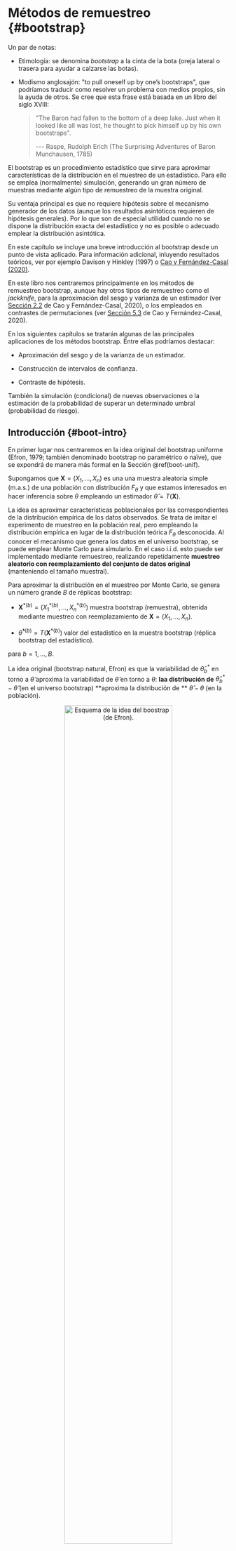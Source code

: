 # Métodos de remuestreo {#bootstrap}




<!-- 
---
title: "Métodos de remuestreo"
author: "Simulación Estadística (UDC)"
date: "Máster en Técnicas Estadísticas"
output: 
  bookdown::html_document2:
    pandoc_args: ["--number-offset", "8,0"]
    toc: yes 
    # mathjax: local            # copia local de MathJax, hay que establecer:
    # self_contained: false     # las dependencias se guardan en ficheros externos 
  bookdown::pdf_document2:
    keep_tex: yes
    toc: yes 
---

bookdown::preview_chapter("09-Bootstrap.Rmd")
knitr::purl("09-Bootstrap.Rmd", documentation = 2)
knitr::spin("09-Bootstrap.R",knit = FALSE)

Pendiente: 
5. Métodos de remuestreo	
	5.1 Introducción al remuestreo
	5.2 Bootstrap uniforme
	5.4 Herramientas disponibles en R 
	5.3 Modificaciones del bootstrap uniforme
	  Deficiencias del bootstrap uniforme

Selección del estadístico
  Interesaría un estadístico pivotal
  Bootstrap percentil: invariante frente a transformaciones monótonas, aunque debería ser insesgada y con varianza independiente del parámetro
  Bootstrap básico o natural: varianza independiente del parámetro
  Boostrap estudentizado
  
Esto da pie a una de las consideraciones más importantes a la hora
de diseñar un buen método de remuestreo bootstrap: ha de procurarse que el bootstrap imite todas las condiciones que cumple la población original.  

Aplicaciones bootstrap
Ejercicios
  mediana
  coeficiente de correlación

-->

Un par de notas:

- Etimología: se denomina *bootstrap* a la cinta de la bota (oreja lateral o trasera para ayudar a calzarse las botas). 
 
- Modismo anglosajón: "to pull oneself up by one’s bootstraps", que podríamos traducir como resolver un problema con medios propios, sin la ayuda de otros.
    Se cree que esta frase está basada en un libro del siglo XVIII:
    
    > "The Baron had fallen to the bottom of a deep lake. 
    >  Just when it looked like all was lost, 
    >  he thought to pick himself up by his own bootstraps".
    >
    > --- Raspe, Rudolph Erich (The Surprising Adventures of Baron Munchausen, 1785)


El bootstrap es un procedimiento estadístico que sirve para aproximar características de la distribución en el muestreo de un estadístico.
Para ello se emplea (normalmente) simulación, generando un gran número de muestras mediante algún tipo de remuestreo de la muestra original.

Su ventaja principal es que no requiere hipótesis sobre el mecanismo generador de los datos (aunque los resultados asintóticos requieren de hipótesis generales). 
Por lo que son de especial utilidad cuando no se dispone la distribución exacta del estadístico y no es
posible o adecuado emplear la distribución asintótica.

En este capítulo se incluye una breve introducción al bootstrap desde un punto de vista aplicado.
Para información adicional, inluyendo resultados teóricos, ver por ejemplo Davison y Hinkley (1997) o [Cao y Fernández-Casal (2020)](https://rubenfcasal.github.io/book_remuestreo).

En este libro nos centraremos principalmente en los métodos de remuestreo bootstrap, aunque hay otros tipos de remuestreo como el *jackknife*, para la aproximación del sesgo y varianza de un estimador (ver [Sección 2.2](https://rubenfcasal.github.io/book_remuestreo/jackknife.html) de Cao y Fernández-Casal, 2020), o los empleados en contrastes de permutaciones (ver [Sección 5.3](https://rubenfcasal.github.io/book_remuestreo/contrastes-de-permutaciones.html) de Cao y Fernández-Casal, 2020).

En los siguientes capítulos se tratarán algunas de las principales aplicaciones de los métodos bootstrap.
Entre ellas podríamos destacar:

-   Aproximación del sesgo y de la varianza de un estimador.

-   Construcción de intervalos de confianza.

-   Contraste de hipótesis.

También la simulación (condicional) de nuevas observaciones o la estimación de la probabilidad de superar un determinado umbral (probabilidad de riesgo).

## Introducción {#boot-intro}

En primer lugar nos centraremos en la idea original del bootstrap uniforme (Efron, 1979; también denominado bootstrap no paramétrico o naïve), que se expondrá de manera más formal en la Sección \@ref(boot-unif).

Supongamos que $\mathbf{X}=\left( X_1,\ldots ,X_n \right)$ es una una muestra aleatoria simple (m.a.s.) 
de una población con distribución $F_{\theta}$ y que estamos interesados en hacer inferencia sobre $\theta$ empleando un estimador $\hat{\theta} = T\left( \mathbf{X} \right)$.

La idea es aproximar características poblacionales por las correspondientes de la distribución empírica de los
datos observados. 
Se trata de imitar el experimento de muestreo en la población real, pero empleando la distribución empírica en lugar de la distribución teórica $F_{\theta}$ desconocida.
Al conocer el mecanismo que genera los datos en el universo bootstrap, se puede emplear Monte Carlo para simularlo.
En el caso i.i.d. esto puede ser implementado mediante remuestreo, realizando repetidamente **muestreo aleatorio con reemplazamiento del conjunto de datos original** (manteniendo el tamaño muestral).

Para aproximar la distribución en el muestreo por Monte Carlo, se genera un número grande $B$ de réplicas bootstrap:

-   $\mathbf{X}^{\ast (b)}=\left( X_1^{\ast (b)},\ldots ,X_n^{\ast (b)} \right)$ muestra bootstrap (remuestra),
    obtenida mediante muestreo con reemplazamiento de $\mathbf{X}=\left( X_1,\ldots ,X_n \right)$.

-   $\hat{\theta}^{\ast (b)} = T\left( \mathbf{X}^{\ast (b)} \right)$
    valor del estadístico en la muestra bootstrap (réplica bootstrap del estadístico).

para $b = 1,\ldots ,B$.

La idea original (bootstrap natural, Efron) es que la variabilidad de $\hat{\theta}_{b}^{\ast }$ en torno a $\hat{\theta}$ aproxima la variabilidad de $\hat{\theta}$ en torno a $\theta$: **laa distribución de** $\hat{\theta}_{b}^{\ast }-\hat{\theta}$ (en el universo bootstrap) **aproxima la distribución de ** $\hat{\theta}-\theta$ (en la población).

<div class="figure" style="text-align: center">
<img src="images/bootstrap.png" alt="Esquema de la idea del boostrap (de Efron)." width="70%" />
<p class="caption">(\#fig:unnamed-chunk-2)Esquema de la idea del boostrap (de Efron).</p>
</div>

En general podríamos decir que **la muestra es a la población** **lo que la muestra bootstrap es a la muestra**.

::: {.example #mean-boot name="aproximación bootstrap de la distribución de la media muestral"}
<br>

Como ejemplo ilustrativo consideramos una muestra simulada de tamaño $n=100$ de una normal estándar y la media muestral como estimador de la media teórica:

```r
set.seed(1)
n <- 100
mean_teor <- 0
sd_teor <- 1  
muestra <- rnorm(n, mean = mean_teor, sd = sd_teor)
```

El valor del estadístico en la muestra es: 

```r
estadistico <- mean(muestra)
```

Representamos la distribución de la muestra:

```r
hist(muestra, freq = FALSE, xlim = c(-3, 3),
     main = '', xlab = 'x', ylab = 'densidad')
curve(dnorm, lty = 2, add = TRUE)
abline(v = estadistico, lty = 2)
```

<div class="figure" style="text-align: center">
<img src="09-Bootstrap_files/figure-html/muestra-sim-1.png" alt="Distribución de la muestra simulada." width="70%" />
<p class="caption">(\#fig:muestra-sim)Distribución de la muestra simulada.</p>
</div>

Como aproximación de la distribución poblacional, desconocida en la práctica,
siempre podemos considerar la distribución empírica 
(o una versión suavizada: bootstrap suavizado; Sección \@ref(modunif-boot-suav)). 
Alternativamente podríamos asumir un modelo paramétrico y estimar los parámetros a partir de la muestra (bootstrap paramétrico; Sección \@ref(modunif-boot-par).

```r
# Distribución bootstrap uniforme
curve(ecdf(muestra)(x), xlim = c(-3, 3), ylab = "F(x)", type = "s")
# Distribución bootstrap paramétrico (asumiendo normalidad)
curve(pnorm(x, mean(muestra), sd(muestra)), lty = 2, add = TRUE)
# Distribución teórica
curve(pnorm, col = "blue", add = TRUE)
legend("bottomright", legend = c("Empírica", "Aprox. paramétrica", "Teórica"), lty = c(1, 2, 1), col = c("black","black", "blue"))
```

<div class="figure" style="text-align: center">
<img src="09-Bootstrap_files/figure-html/muestra-sim-aprox-1.png" alt="Distribución teórica de la muestra simulada y distintas aproximaciones." width="70%" />
<p class="caption">(\#fig:muestra-sim-aprox)Distribución teórica de la muestra simulada y distintas aproximaciones.</p>
</div>

En este caso (bootstrap uniforme) generamos las réplicas bootstrap empleando la distribución empírica:

```r
set.seed(1)
B <- 1000
estadistico_boot <- numeric(B)
for (k in 1:B) {
    remuestra <- sample(muestra, n, replace = TRUE)
    estadistico_boot[k] <- mean(remuestra)
}
```

Podríamos emplear directamente las réplicas bootstrap del estimador para aproximar la distribución en el muestreo de la media muestral (esto es lo que se conoce como bootstrap percentil directo, o simplemente bootstrap percentil):


```r
hist(estadistico_boot, freq = FALSE, xlim = c(-0.2, 0.5),
     ylab = "Densidad", main = "")
# Valor esperado bootstrap del estadístico
mean_boot <- mean(estadistico_boot)  
abline(v = mean_boot, lwd = 2)
# abline(v = estadistico, col = "blue")

# Distribución poblacional
curve(dnorm(x, mean_teor, sd_teor/sqrt(n)), col = "blue", add = TRUE)
abline(v = 0, col = "blue", lty = 2)
```

<div class="figure" style="text-align: center">
<img src="09-Bootstrap_files/figure-html/mean-boot-perc-1.png" alt="Aproximación de la distribución de la media muestral mediante bootstrap percentil (uniforme)." width="70%" />
<p class="caption">(\#fig:mean-boot-perc)Aproximación de la distribución de la media muestral mediante bootstrap percentil (uniforme).</p>
</div>

Sin embargo, especialmente si el estimador es sesgado, puede ser preferible emplear la distribución de $\hat{\theta}_{b}^{\ast }-\hat{\theta}$ como aproximación de la distribución de $\hat{\theta}-\theta$ (bootstrap natural, básico o percentil básico):


```r
hist(estadistico_boot - estadistico, freq = FALSE, 
     ylab = "Densidad", main = "")
# Distribución teórica
curve(dnorm(x, 0, sd_teor/sqrt(n)), col = "blue", add = TRUE)
abline(v = 0, col = "blue", lty = 2)
```

<div class="figure" style="text-align: center">
<img src="09-Bootstrap_files/figure-html/mean-boot-basico-1.png" alt="Aproximación de la distribución de la media muestral mediante bootstrap natural (uniforme)." width="70%" />
<p class="caption">(\#fig:mean-boot-basico)Aproximación de la distribución de la media muestral mediante bootstrap natural (uniforme).</p>
</div>

Sin embargo, asintóticamente ambos procedimientos son equivalentes^[Por este motivo en algunas referencias más teóricas no se diferencia entre ambos métodos y se denominan simplemente bootstrap percentil.] y pueden dar lugar a los mismos resultados en determinados problemas de inferencia.
Por ejemplo en la aproximación del sesgo y de la varianza de un estimador (Sección \@ref(prec-sesgo)):


```r
# Sesgo (teor=0)
mean_boot - estadistico # mean(estadistico_boot - estadistico)
```

```
## [1] 0.004714973
```

```r
# Error estándar
sd(estadistico_boot) # sd(estadistico_boot - estadistico)
```

```
## [1] 0.08610306
```

```r
# Error estándar teórico
sd_teor/sqrt(n) 
```

```
## [1] 0.1
```

:::


## El Bootstrap uniforme {#boot-unif}

Suponemos que $\mathbf{X}=\left( X_1,\ldots ,X_n \right)$ es una una muestra aleatoria simple (m.a.s.) 
de una población con distribución $F$ y que estamos interesados en hacer inferencia sobre $\theta =\theta \left(F \right)$ empleando un estimador $\hat{\theta} = T\left( \mathbf{X} \right)$.
Para ello nos gustaría conocer la distribución en el muestreo de un estadístico $R\left( \mathbf{X},F \right)$, función del estimador (y por tanto de la muestra) y de la distribución poblacional.
Por ejemplo el estimador studentizado: 
$$R=R\left( \mathbf{X},F \right) = \frac{\hat \theta - \theta}{\sqrt{\widehat{Var}(\hat \theta)}}.$$

A veces podemos calcular directamente la distribución de $R\left( \mathbf{X},F \right)$, aunque suele depender de cantidades poblacionales, no conocidas en la práctica. 
Otras veces sólo podemos llegar a aproximar la distribución de $R\left( \mathbf{X},F \right)$ cuando $n \rightarrow \infty$.
Por ejemplo, bajo normalidad $X_i \overset{i.i.d.}{\sim} \mathcal{N}\left( \mu ,\sigma^2 \right)$, si el parámetro de interés es la media 
$$\theta \left( F \right) =\mu =\int x~dF\left( x \right) =\int xf\left( x \right) ~dx$$
y consideramos como estimador la media muestral
$$\hat{\theta} = T\left( \mathbf{X} \right) = \theta \left( F_n \right) =\int x~dF_n\left( x \right) =\bar{X}.$$
Como normalmente en la práctica la varianza es desconocida, podríamos considerar el estadístico:
$$R=R\left( \mathbf{X},F \right) =\sqrt{n}\frac{\bar{X}-\mu }{S_{n-1}} \sim t_{n-1},$$
donde $S_{n-1}^2$ es la cuasivarianza muestral:
$$S_{n-1}^2=\frac{1}{n-1}\sum_{j=1}^{n}\left( X_j-\bar{X} \right)^2.$$
Si $F$ no es normal entonces la distribución de $R$ ya no es una $t_{n-1}$, 
aunque, bajo condiciones muy generales, $R\overset{d}{\rightarrow}\mathcal{N}\left(0,1 \right)$.

En el universo bootstrap se reemplaza la distribución poblacional (desconocida) $F$ por una estimación, $\hat{F}$, de la misma. 
A partir de la aproximación $\hat{F}$ podríamos generar, condicionalmente a la muestra observada, remuestras 
$$\mathbf{X}^{\ast}=\left( X_1^{\ast},\ldots ,X_n^{\ast} \right)$$ 
con distribución $X_i^{\ast} \sim \hat{F}$, que demoninaremos remuestras bootstrap.
Por lo que podemos hablar de la distribución en el remuestreo de 
$$R^{\ast}=R\left( \mathbf{X}^{\ast},\hat{F} \right),$$ 
denominada *distribución bootstrap*.

**Una de las consideraciones más importantes** al diseñar un buen método de remuestreo bootstrap es **imitar por completo el procedimiento de muestreo en la población original** (incluyendo el estadístico y las características de su distribución muestral).  

Como ya se comentó anteriormente, en el bootstrap uniforme se emplea como aproximación la distribución empírica:
$$F_n\left( x \right) =\frac{1}{n}\sum_{i=1}^{n}\mathbf{1}\left\{ X_i\leq x\right\}.$$
Es decir, $\hat{F}=F_n$, y por tanto $R^{\ast}=R\left( \mathbf{X}^{\ast},F_n \right)$. 
En raras ocasiones (e.g. [Sección 1.3](https://rubenfcasal.github.io/book_remuestreo/c%C3%A1lculo-de-la-distribuci%C3%B3n-bootstrap-exacta-y-aproximada.html) de Cao y Fernández-Casal, 2020) es posible calcular exactamente la distribución bootstrap de $R^{\ast}$. 
Normalmente se aproxima esa distribución mediante Monte Carlo, generando una gran cantidad, $B$, de réplicas de $R^{\ast}$. 
En el caso del bootstrap uniforme, el algoritmo es:

1. Para cada $i=1,\ldots ,n$ generar $X_i^{\ast}$ a partir de $F_n$, es decir
$P^{\ast}\left( X_i^{\ast}=X_j \right) =\frac{1}{n}$, $j=1,\ldots,n$

2. Obtener $\mathbf{X}^{\ast}=\left( X_1^{\ast},\ldots
,X_n^{\ast} \right)$

3. Calcular $R^{\ast}=R\left( \mathbf{X}^{\ast},F_n \right)$

4. Repetir $B$ veces los pasos 1-3 para obtener las réplicas bootstrap
$R^{\ast (1)}, \ldots, R^{\ast (B)}$

5. Utilizar esas réplicas bootstrap para aproximar la distribución en el
muestreo de $R$.

Como ya se mostró anteriormente, el paso 1 se puede llevar a cabo simulando una distribución uniforme discreta
mediante el método de la transformación cuantil (Sección \@ref(transcuant-directo)):

1. Para cada $i=1,\ldots ,n$ arrojar $U_i\sim \mathcal{U}\left( 0,1 \right)$ y
hacer $X_i^{\ast}=X_{\left\lfloor nU_i\right\rfloor +1}$

Aunque en `R` es recomendable^[De esta forma se evitan posibles problemas numéricos 
al emplear el método de la transformación cuantil cuando $n$ es extremadamente grande
(e.g. <https://stat.ethz.ch/pipermail/r-devel/2018-September/076817.html>).] 
emplear la función `sample` para generar muestras aleatorias con reemplazamiento 
del conjunto de datos original:

```r
muestra_boot <- sample(muestra, replace = TRUE)
```

En el caso multidimensional, cuando trabajamos con un conjunto de datos
con múltiples variables, 
podríamos emplear un procedimiento análogo, a partir de remuestras del
vector de índices. Por ejemplo:

```r
data(iris)
str(iris)
```

```
## 'data.frame':	150 obs. of  5 variables:
##  $ Sepal.Length: num  5.1 4.9 4.7 4.6 5 5.4 4.6 5 4.4 4.9 ...
##  $ Sepal.Width : num  3.5 3 3.2 3.1 3.6 3.9 3.4 3.4 2.9 3.1 ...
##  $ Petal.Length: num  1.4 1.4 1.3 1.5 1.4 1.7 1.4 1.5 1.4 1.5 ...
##  $ Petal.Width : num  0.2 0.2 0.2 0.2 0.2 0.4 0.3 0.2 0.2 0.1 ...
##  $ Species     : Factor w/ 3 levels "setosa","versicolor",..: 1 1 1 1 1 1 1 1 1 1 ...
```

```r
n <- nrow(iris)
# i_boot <- floor(n*runif(n)) + 1
# i_boot <- sample.int(n, replace = TRUE)
i_boot <- sample(n, replace = TRUE)
data_boot <- iris[i_boot, ]
str(data_boot)
```

```
## 'data.frame':	150 obs. of  5 variables:
##  $ Sepal.Length: num  4.8 5.7 6.1 5 6.1 7.3 4.9 4.6 6.8 6.6 ...
##  $ Sepal.Width : num  3 2.5 2.8 3 2.9 2.9 3.1 3.2 3 2.9 ...
##  $ Petal.Length: num  1.4 5 4.7 1.6 4.7 6.3 1.5 1.4 5.5 4.6 ...
##  $ Petal.Width : num  0.1 2 1.2 0.2 1.4 1.8 0.2 0.2 2.1 1.3 ...
##  $ Species     : Factor w/ 3 levels "setosa","versicolor",..: 1 3 2 1 2 3 1 1 3 2 ...
```

Esta forma de proceder es la que emplea por defecto el paquete `boot` que describiremos más adelante (Sección \@ref(intro-pkgboot)).

::: {.exercise #unif-multi name="Bootstrap uniforme multidimensional}
<br>
Considerando el conjunto de datos `Prestige` del paquete `carData`, supongamos que queremos realizar inferencias sobre el coeficiente de correlación entre `prestige` (puntuación de ocupaciones obtenidas a partir de una encuesta) e `income` (media de ingresos en la ocupación). Aproximar mediante bootstrap la distribución de este estadístico.
:::

Para la elección del número de réplicas Monte Carlo $B$ se aplicarían las mismas recomendaciones de la Sección \@ref(num-gen) para el caso general de una aproximación por simulación.

::: {.example #media-dt-desconocida name="Inferencia sobre la media con varianza desconocida"}
<br> 

Como ejemplo consideramos la muestra de tiempos de vida de microorganismos `lifetimes` del paquete `simres`: 

```r
library(simres)
muestra <- lifetimes
summary(muestra)
```

```
##    Min. 1st Qu.  Median    Mean 3rd Qu.    Max. 
##  0.1430  0.2650  0.6110  0.8053  1.1200  2.0800
```

```r
hist(muestra)
rug(muestra)
```

<div class="figure" style="text-align: center">
<img src="09-Bootstrap_files/figure-html/microorganismos-1.png" alt="Distribución del tiempo de vida de una muestra de microorganismos." width="70%" />
<p class="caption">(\#fig:microorganismos)Distribución del tiempo de vida de una muestra de microorganismos.</p>
</div>

Supongamos que queremos obtener una estimación por intervalo de confianza de su vida media a partir de los 15 valores observados mediante bootstrap uniforme considerando el estadístico
$$R=R\left( \mathbf{X},F \right) =\sqrt{n}\frac{\bar{X}-\mu }{S_{n-1}},$$
(en la Sección Sección \@ref(icboot) se tratará con más detalle la construcción de intervalos de confianza).

En el bootstrap uniforme se emplea $\hat{F}=F_n\,$, con lo cual el análogo bootstrap del estadístico $R$ será
$$R^{\ast}=R\left( \mathbf{X}^{\ast},F_n \right) =\sqrt{n}\frac{\bar{X}^{\ast}-\bar{X}}{S_{n-1}^{\ast}},$$
siendo
$$\begin{aligned}
\bar{X}^{\ast} &= \frac{1}{n}\sum_{i=1}^{n}X_i^{\ast}, \\
S_{n-1}^{\ast 2} &= \frac{1}{n-1}\sum_{i=1}^{n}\left( X_i^{\ast}-
\bar{X}^{\ast} \right)^2.
\end{aligned}$$

El algoritmo bootstrap (aproximado por Monte Carlo) procedería así:

1. Para cada $i=1,\ldots ,n$ arrojar $U_i\sim \mathcal{U}\left( 0,1 \right)$ y
hacer $X_i^{\ast}=X_{\left\lfloor nU_i\right\rfloor +1}$

2. Obtener $\bar{X}^{\ast}$ y $S_{n-1}^{\ast 2}$

3. Calcular
$R^{\ast}=\sqrt{n}\frac{\bar{X}^{\ast}-\bar{X}}{
S_{n-1}^{\ast}}$

4. Repetir $B$ veces los pasos 1-3 para obtener las réplicas bootstrap
$R^{\ast (1)}, \ldots, R^{\ast (B)}$

5. Aproximar la distribución en el muestreo de $R$ mediante la
distribución empírica de $R^{\ast (1)}, \ldots, R^{\ast (B)}$

Por ejemplo, podríamos emplear el siguiente código:

```r
n <- length(muestra)
alfa <- 0.05
# Estimaciones muestrales
x_barra <- mean(muestra)
cuasi_dt <- sd(muestra)
# Remuestreo
set.seed(1)
B <- 1000
remuestra <- numeric(n)
estadistico_boot <- numeric(B)
for (k in 1:B) {
  remuestra <- sample(muestra, n, replace = TRUE)
  x_barra_boot <- mean(remuestra)
  cuasi_dt_boot <- sd(remuestra)
  estadistico_boot[k] <- sqrt(n) * (x_barra_boot - x_barra)/cuasi_dt_boot
}
```

Las características de interés de la distribución en el muestreo de $R$ 
se aproximan por las correspondientes de la distribución bootstrap de $R^{\ast}$.
En este caso nos interesa aproximar los puntos críticos $x_{\alpha /2}$ y
$x_{1-\alpha /2}$, tales que:
$$P\left( x_{\alpha /2} < R < x_{1-\alpha /2} \right) = 1-\alpha.$$
Para lo que podemos emplear los cuantiles muestrales^[
Se podrían considerar distintos estimadores del cuantil $x_{\alpha}$ 
(ver p.e. la ayuda de la función `quantile()`).
Si empleamos directamente la distribución empírica, el cuantil se 
correspondería con la observación ordenada en la posición $B \alpha$ 
(se suele hacer una interpolación lineal si este valor no es entero), 
lo que equivale a emplear la función `quantile()` de `R` con el parámetro 
`type = 1`. Esta función considera por defecto la posición 
$1 + (B - 1) \alpha$ (`type = 7`).
En el libro de Davison y Hinkley (1997), y en el paquete `boot`, se emplea $(B + 1) \alpha$ (equivalente a `type = 6`; lo que justifica que
consideren habitualmente 99, 199 ó 999 réplicas bootstrap).]:

```r
pto_crit <- quantile(estadistico_boot, c(alfa/2, 1 - alfa/2))
pto_crit
```

```
##      2.5%     97.5% 
## -3.002197  1.877302
```

A partir de los cuales obtenemos la correspondiente estimación por IC boostrap (ver Sección \@ref(icboot-perc-t)):
$$\hat{IC}^{boot}_{1-\alpha}\left(  \mu\right)  = 
\left(  \overline{X}-x_{1-\alpha/2}\dfrac{S_{n-1}}{\sqrt{n}},\ \overline{X} 
- x_{\alpha/2}\dfrac{S_{n-1}}{\sqrt{n}} \right).$$

```r
ic_inf_boot <- x_barra - pto_crit[2] * cuasi_dt/sqrt(n)
ic_sup_boot <- x_barra - pto_crit[1] * cuasi_dt/sqrt(n)
IC_boot <- c(ic_inf_boot, ic_sup_boot)
names(IC_boot) <- paste0(100*c(alfa/2, 1-alfa/2), "%")
IC_boot
```

```
##      2.5%     97.5% 
## 0.5030131 1.2888063
```

Este procedimiento para la construcción de intervalos de confianza se denomina *método percentil-t* y se tratará en la Sección \@ref(icboot-perc-t).

Como ejemplo adicional podemos comparar la aproximación de la distribución bootstrap del estadístico con la aproximación $t_{n-1}$ basada en normalidad.


```r
hist(estadistico_boot, freq = FALSE, ylim = c(0, 0.4))
abline(v = pto_crit)
curve(dt(x, n-1), add=TRUE, lty = 2)
pto_crit_t <- qt(1 - alfa/2, n-1)
abline(v = c(-pto_crit_t, pto_crit_t), lty = 2)
```

<img src="09-Bootstrap_files/figure-html/unnamed-chunk-12-1.png" width="70%" style="display: block; margin: auto;" />

En este caso la distribución bootstrap del estadístico es más asimétrica, por lo que el intervalo de confianza no está centrado en la media,
al contrario que el obtenido con la aproximación tradicional.
Por ejemplo, podemos obtener la estimación basada en normalidad mediante la función `t.test()`:

```r
t.test(muestra)$conf.int
```

```
## [1] 0.4599374 1.1507292
## attr(,"conf.level")
## [1] 0.95
```

:::


## Herramientas disponibles en R sobre bootstrap  {#intro-paquetes}

En `R` hay una gran cantidad de paquetes que implementan métodos bootstrap.
Por ejemplo, al ejecutar el comando `??bootstrap` (o `help.search('bootstrap')`)
se mostrarán las funciones de los paquetes instalados que incluyen este término
en su documentación (se puede realizar la búsqueda en todos los paquetes disponibles
de `R` a través de <https://www.rdocumentation.org>).

De entre todos estas herramientas destacan dos librerías 
como las más empleadas:

* `bootstrap`: contiene las rutinas (bootstrap, cross-validation,
  jackknife) y los datos del libro "An Introduction to the Bootstrap" de B.
  Efron y R. Tibshirani, 1993, Chapman and Hall. La librería fue
  desarrollada originalmente en `S` por Rob Tibshirani y exportada a `R` por
  Friedrich Leisch. Es útil para desarrollar los ejemplos que se citan en
  ese libro.

* `boot`: incluye las funciones y conjuntos de datos utilizados en el libro 
  "Bootstrap Methods and Their Applications" de A. C. Davison y D. V. Hinkley, 1997,
  Cambridge University Press. Esta librería fue desarrollada originalmente 
  en `S` por Angelo J. Canty y posteriormente exportada a `R` (ver [Canty, 2002](http://cran.fhcrc.org/doc/Rnews/Rnews_2002-3.pdf)).
  Este paquete es mucho más completo que el paquete `bootstrap`, forma parte de la distribución estándar de `R` y es el que emplearemos como referencia en este libro (ver Sección \@ref(intro-pkgboot)).

Por otra parte existen numerosas rutinas (scripts) realizadas en `R` por
diversos autores, que están disponibles en Internet 
(por ejemplo, puede ser interesante realizar una búsqueda en 
<https://rseek.org>). 

El bootstrap uniforme se puede implementar fácilmente. Por ejemplo,
una rutina general para el caso univariante sería la siguiente:


```r
#' @param x vector que contiene la muestra.
#' @param B número de réplicas bootstrap.
#' @param statistic función que calcula el estadístico.
boot.strap0 <- function(x, B=1000, statistic=mean){
  ndat <- length(x)
  x.boot <- sample(x, ndat*B, replace=TRUE)
  x.boot <- matrix(x.boot, ncol=B, nrow=ndat)
  stat.boot <- apply(x.boot, 2, statistic)
}
```

Podríamos aplicar esta función a la muestra de tiempos de vida de
microorganismos con el siguiente código:

```r
fstatistic0 <- function(x){
  mean(x)
}

B <- 1000
set.seed(1)
stat.dat <- fstatistic0(muestra)
stat.boot <- boot.strap0(muestra, B, fstatistic0)

res.boot <- c(stat.dat, mean(stat.boot)-stat.dat, sd(stat.boot))
names(res.boot) <- c("Estadístico", "Sesgo", "Error Std.")
res.boot
```

```
## Estadístico       Sesgo  Error Std. 
## 0.805333333 0.003173267 0.154099013
```

La función `boot.strap0()` anterior no es adecuada para el caso multivariante
(por ejemplo cuando estamos interesados en regresión).
Como se mostró en la Sección \@ref(intro-implementacion)
sería preferible emplear remuestras del vector de índices. Por ejemplo:


```r
#' @param datos vector, matriz o data.frame que contiene los datos.
#' @param B número de réplicas bootstrap.
#' @param statistic función con al menos dos parámetros, 
#' los datos y el vector de índices de remuestreo, 
#' y que devuelve el vector de estadísticos.
#' @param ... parámetros adicionales de la función statistic.
boot.strap <- function(datos, B=1000, statistic, ...) {
  ndat <- NROW(datos)
  i.boot <- sample(ndat, ndat*B, replace=TRUE)
  i.boot <- matrix(i.boot, ncol=B, nrow=ndat)
  stat.boot <- drop(apply(i.boot, 2, function(i) statistic(datos, i, ...)))
}
```

El paquete `boot`, descrito a continuación, emplea una implementación similar.

### El paquete `boot` {#intro-pkgboot}

La función principal de este paquete es la función `boot()` que implementa distintos métodos de remuestreo para datos i.i.d..
En su forma más simple permite realizar bootstrap uniforme (que en la práctica también se denomina habitualmente *bootstrap noparamétrico*):

```r
boot(data, statistic, R)
```
donde `data` es un vector, matriz o `data.frame` que contiene los datos, 
`R` es el número de réplicas bootstrap, y `statistic` es una función 
con al menos dos parámetros (con las opciones por defecto), 
los datos y el vector de índices de remuestreo, 
y que devuelve el vector de estadísticos.

Por ejemplo, para hacer inferencia sobre la mediana del tiempo de microorganismos,
podríamos emplear el siguiente código:

```r
library(boot)
muestra <- lifetimes

statistic <- function(data, i){
  # remuestra <- data[i]; mean(remuestra)
  mean(data[i])
}

set.seed(1)
res.boot <- boot(muestra, statistic, R = 1000)
```

El resultado que devuelve esta función es un objeto de clase `boot`, una lista con los siguientes componentes:

```r
names(res.boot)
```

```
##  [1] "t0"        "t"         "R"         "data"      "seed"      "statistic"
##  [7] "sim"       "call"      "stype"     "strata"    "weights"
```
Además de los parámetros de entrada (incluyendo los valores por defecto), contiene tres componentes adicionales:

* `tO`: el valor observado del estadístico 
  (su evaluación en los datos originales).
  
* `t`: la matriz de réplicas bootstrap del estadístico
  (cada fila se corresponde con una remuestra).
  
* `seed`: el valor inicial de la semilla (`.Random.seed`)
  empleada para la generación de las réplicas.

Este tipo de objetos dispone de dos métodos principales:
el método `print()` que muestra un resumen de los resultados
(incluyendo  aproximaciones bootstrap del sesgo y del error
estándar de los estadísticos; ver Sección \@ref(prec-sesgo)):

```r
res.boot
```

```
## 
## ORDINARY NONPARAMETRIC BOOTSTRAP
## 
## 
## Call:
## boot(data = muestra, statistic = statistic, R = 1000)
## 
## 
## Bootstrap Statistics :
##      original      bias    std. error
## t1* 0.8053333 0.003173267   0.1583306
```
y el método `plot()` que genera gráficas básicas de diagnosis
de los resultados (correspondientes al estadístico determinado por el parámetro `index`, por defecto `= 1`): 


```r
plot(res.boot)
```

<div class="figure" style="text-align: center">
<img src="09-Bootstrap_files/figure-html/plot-res-boot-1.png" alt="Gráficos de diagnóstico de los resultados bootstrap de la mediana de los tiempos de vida de microorganismos." width="70%" />
<p class="caption">(\#fig:plot-res-boot)Gráficos de diagnóstico de los resultados bootstrap de la mediana de los tiempos de vida de microorganismos.</p>
</div>

Es recomendable examinar la distribución bootstrap del estimador (o estadístico) para detectar posibles problemas.
Como en este caso puede ocurrir que el estadístico bootstrap tome pocos valores distintos, lo que indicaría que el número de réplicas bootstrap es insuficiente o que hay algún problema con método de remuestreo empleado. 
Se darán más detalles sobre los posibles problemas del bootstrap uniforme en la Sección \@ref(deficien-unif).

::: {.exercise #boot-simul-mediana}
<br>
Repetir el ejemplo anterior considerando simultaneamente la media truncada al 10\% y la mediana como estimadores de la posición central de los datos. Estudiar si hay algún problema con su distribución bootstrap (NOTA: al igual que en el caso anterior, las distribuciones objetivo serían continuas, asumiendo que la distribución del tiempo de vida es continua).
:::

Además de estos métodos, las principales funciones de interés serían:

* `jack.after.boot()`: genera un gráfico para diagnósticar la inluencia 
  de las observaciones individuales en los resultados bootstrap 
  (se representan los cuantiles frente a las diferencias en el estadístico 
  al eliminar una observación; este gráfico también se puede obtener estableciendo
  `jack = TRUE` en `plot.boot()`).
  
* `boot.array()`: genera la matriz de índices a partir de la que se obtuvieron las remuestras (permite reconstruir las remuestras bootstrap).
  
* `boot.ci()`: construye distintos tipos de intervalos de confianza 
  (se tratarán en el Sección \@ref(icboot)) dependiendo del parámetro `type`:
  
    - `"norm"`: utiliza la distribución asintótica normal considerando las
        aproximaciones bootstrap del sesgo y de la varianza.
        
    - `"basic"`: emplea el estadístico $R = \hat \theta - \theta$ para la
      construcción del intervalo de confianza.
      
    - `"stud"`: calcula el intervalo a partir del estadístico studentizado 
        $R = \left( \hat \theta - \theta \right) / \sqrt{\widehat{Var}(\hat \theta)}$.
    
    - `"perc"`: utiliza directamente la distribución bootstrap del estadístico
      ($R = \hat \theta$).
    
    - `"bca"`: emplea el método $BCa$ ("bias-corrected and accelerated") 
        propuesto por Efron (1987) (ver Sección 5.3.2 de Davison y Hinkley, 1997).
    
    - `"all"`: calcula los cinco tipos de intervalos anteriores.


Como ya se comentó, la función `boot()` admite estadísticos multivariantes 
(haciendo que la función `statistic` devuelva un vector en lugar de un escalar),
pero por defecto las funciones anteriores consideran el primer componente
como el estadístico principal. 
Para obtener resultados de otros componentes del vector de estadísticos
habrá que establecer el parámetro `index` igual al índice deseado.
Además, en algunos casos (por ejemplo para la obtención de intevalos de confianza
estudentizados con la función `boot.ci()`) se supone, por defecto, que el segundo
componente del vector de estadísticos contiene estimaciones de la varianza del
estadístico para cada réplica boostrap.

::: {.example #media-dt-desconocida-boot name="Inferencia sobre la media con varianza desconocida continuación"}
<br> 

Continuando con el Ejemplo \@ref(exm:media-dt-desconocida) de
inferencia sobre la media con varianza desconocida. 
Para obtener la estimación por intervalo de confianza del tiempo de vida medio 
de los microorganismos con el paquete `boot`, podríamos emplear
el siguiente código:


```r
library(boot)
muestra <- lifetimes

statistic <- function(data, i){
  remuestra <- data[i]
  c(mean(remuestra), var(remuestra)/length(remuestra))
}

set.seed(1)
res.boot <- boot(muestra, statistic, R = 1000)
res.boot
```

```
## 
## ORDINARY NONPARAMETRIC BOOTSTRAP
## 
## 
## Call:
## boot(data = muestra, statistic = statistic, R = 1000)
## 
## 
## Bootstrap Statistics :
##      original       bias    std. error
## t1* 0.8053333  0.003173267 0.158330646
## t2* 0.0259338 -0.002155755 0.007594682
```

```r
boot.ci(res.boot)
```

```
## BOOTSTRAP CONFIDENCE INTERVAL CALCULATIONS
## Based on 1000 bootstrap replicates
## 
## CALL : 
## boot.ci(boot.out = res.boot)
## 
## Intervals : 
## Level      Normal              Basic             Studentized     
## 95%   ( 0.4918,  1.1125 )   ( 0.4825,  1.0980 )   ( 0.4715,  1.2320 )  
## 
## Level     Percentile            BCa          
## 95%   ( 0.5127,  1.1282 )   ( 0.5384,  1.1543 )  
## Calculations and Intervals on Original Scale
```

El intervalo marcado como `Studentized` se obtuvo empleando el mismo estadístico
del Ejemplo \@ref(exm:media-dt-desconocida).

:::

### Extensiones del bootstrap uniforme con el paquete `boot` 

Estableciendo parámetros adicionales de la función `boot` se pueden llevar 
a cabo modificaciones del bootstrap uniforme (Capítulo \@ref(modunif)). 
Algunos de estos parámetros son los siguientes:

* `strata`: permite realizar remuestreo estratificado estableciendo este parámetro
  como un vector numérico o factor que defina los grupos.

* `sim = c("ordinary" , "parametric", "balanced", "permutation", "antithetic")`:
  permite establecer distintos tipos de remuestreo. 
  Por defecto es igual a `"ordinary"` que se corresponde con el bootstrap uniforme,
  descrito anteriormente. Entre el resto de opciones destacaríamos 
  `sim = "permutation"`, que permite realizar contrastes de
  permutaciones (remuestreo sin reemplazamiento), y `sim = "parametric"`,
  que permite realizar bootstrap paramétrico (Sección \@ref(modunif-boot-par)). 
  En este último caso también habrá que establecer los parámetros `ran.gen` y
  `mle`, y la función `statistics` no empleará el segundo parámetro de índices.

* `ran.gen`: función que genera los datos. El primer argumento será el conjunto de datos
  original y el segundo un vector de parámetros adicionales 
  (normalmente los valores de los parámetros de la distribución).

* `mle`: parámetros de la distribución (típicamente estimados por máxima verosimilitud)
  o parámetros adicionales para `ran.gen` ó `statistics`.

Además hay otros parámetros para el procesamiento en paralelo: `parallel = c("no", "multicore", "snow")`, `ncpus`, `cl`. 
En el Apéndice \@ref(intro-hpc) se incluye una pequeña introducción al procesamiento en paralelo y se muestran algunos ejemplos sobre el uso de estos parámetros.
También se puede consultar la ayuda de la función `boot()` (`?boot`).

El paquete `boot` también incluye otras funciones que implementan métodos
boostrap para otros tipos de datos, como la función `censboot()` para datos 
censurados (Sección \@ref(bootcen)) o la función `tsboot()` para series de tiempo (Sección \@ref(bootdep)).

Finalmente destacar que hay numerosas extensiones implementadas en otros paquetes utilizando el paquete `boot` (ver *Reverse dependencies* en la [web de CRAN](https://cran.r-project.org/package=boot)).
Por ejemplo en la Sección \@ref(boot-reg) se ilustrará el uso de la función `Boot()` del paquete `car` para hacer inferencia sobre modelos de regresión.


### Ejemplo: Bootstrap uniforme multidimensional {#boot-unif-multi}

Como ya se mostró en las Secciones \@ref(intro-implementacion) y \@ref(intro-paquetes) podemos implementar el bootstrap uniforme en el caso multidimensional (denominado también *remuestreo de casos* o *bootstrap de las observaciones*) de modo análogo al unidimensional.

Consideraremos como ejemplo el conjunto de datos `Prestige` del paquete `carData`, y supongamos que queremos realizar inferencias sobre el coeficiente de correlación entre `prestige` (puntuación de ocupaciones obtenidas a partir de una encuesta) e `income` (media de ingresos en la ocupación).


```r
data(Prestige, package = "carData")
str(Prestige)
```

```
## 'data.frame':	102 obs. of  6 variables:
##  $ education: num  13.1 12.3 12.8 11.4 14.6 ...
##  $ income   : int  12351 25879 9271 8865 8403 11030 8258 14163 11377 11023 ...
##  $ women    : num  11.16 4.02 15.7 9.11 11.68 ...
##  $ prestige : num  68.8 69.1 63.4 56.8 73.5 77.6 72.6 78.1 73.1 68.8 ...
##  $ census   : int  1113 1130 1171 1175 2111 2113 2133 2141 2143 2153 ...
##  $ type     : Factor w/ 3 levels "bc","prof","wc": 2 2 2 2 2 2 2 2 2 2 ...
```

```r
# with(Prestige, cor(income, prestige))
cor(Prestige$income, Prestige$prestige)
```

```
## [1] 0.7149057
```

En el siguiente código se emplea el paquete `boot` para realizar bootstrap uniforme multidimensional sobre este estadístico:


```r
library(boot)

statistic <- function(data, i){
  remuestra <- data[i, ]
  cor(remuestra$income, remuestra$prestige)
}

set.seed(1)
B <- 1000
res.boot <- boot(Prestige, statistic, R = B)
res.boot
```

```
## 
## ORDINARY NONPARAMETRIC BOOTSTRAP
## 
## 
## Call:
## boot(data = Prestige, statistic = statistic, R = B)
## 
## 
## Bootstrap Statistics :
##      original      bias    std. error
## t1* 0.7149057 0.006306905  0.04406473
```

```r
plot(res.boot)
```

<img src="09-Bootstrap_files/figure-html/unnamed-chunk-23-1.png" width="70%" style="display: block; margin: auto;" />

En este caso podemos observar que la distribución bootstrap del estimador es asimétrica, por lo que asumir que su distribución es normal podría no ser adecuado (por ejemplo para la construcción de intervalos de confianza, que se tratarán en la Sección \@ref(icboot-trans)).

Como comentario final, nótese que en principio el paquete boot está diseñado para obtener réplicas bootstrap de un estimador, por lo que si lo que nos interesa es emplear otro estadístico habría que construirlo a partir de ellas (como hacen otras funciones secundarias como `boot.ci()`).
Por ejemplo, si queremos emplear el estadístico $R = \hat \theta - \theta$
(bootstrap percentil básico o natural), podemos obtener la correspondiente distribución bootstrap (aproximada por Monte Carlo) con el siguiente código:


```r
estadistico_boot <- res.boot$t - res.boot$t0 
hist(estadistico_boot)
```

<img src="09-Bootstrap_files/figure-html/unnamed-chunk-24-1.png" width="70%" style="display: block; margin: auto;" />

A partir de la distribución empírica del estadístico bootstrap $R^{\ast} = \hat \theta^{\ast} - \hat \theta$ aproximaríamos la característica de interés de la distribución en el muestreo de $R = \hat \theta - \theta$.
Por ejemplo, para aproximar $\psi \left( u \right) =P\left( R\leq u \right)$ emplearíamos la frecuencia relativa: 
$$\hat{\psi}_{B}\left( u \right) =
\frac{1}{B}\sum_{i=1}^{B}\mathbf{1}\left\{ R^{\ast (i)}\leq u\right\}.$$


```r
u <- 0
sum(estadistico_boot <= u)/B
```

```
## [1] 0.427
```

```r
# Equivalentemente:
mean(estadistico_boot <= u)
```

```
## [1] 0.427
```


